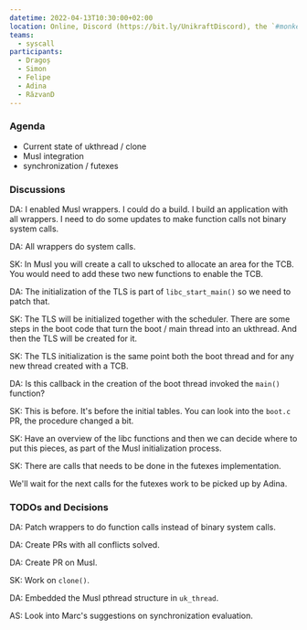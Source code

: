```yaml
---
datetime: 2022-04-13T10:30:00+02:00
location: Online, Discord (https://bit.ly/UnikraftDiscord), the `#monkey-business` voice channel
teams:
  - syscall
participants:
  - Dragoș
  - Simon
  - Felipe
  - Adina
  - RăzvanD
---
```


### Agenda

* Current state of ukthread / clone
* Musl integration
* synchronization / futexes

### Discussions

DA: I enabled Musl wrappers.
I could do a build.
I build an application with all wrappers.
I need to do some updates to make function calls not binary system calls.

DA: All wrappers do system calls.

SK: In Musl you will create a call to uksched to allocate an area for the TCB.
You would need to add these two new functions to enable the TCB.

DA: The initialization of the TLS is part of `libc_start_main()` so we need to patch that.

SK: The TLS will be initialized together with the scheduler.
There are some steps in the boot code that turn the boot / main thread into an ukthread.
And then the TLS will be created for it.

SK: The TLS initialization is the same point both the boot thread and for any new thread created with a TCB.

DA: Is this callback in the creation of the boot thread invoked the `main()` function?

SK: This is before.
It's before the initial tables.
You can look into the `boot.c` PR, the procedure changed a bit.

SK: Have an overview of the libc functions and then we can decide where to put this pieces, as part of the Musl initialization process.

SK: There are calls that needs to be done in the futexes implementation.

We'll wait for the next calls for the futexes work to be picked up by Adina.

### TODOs and Decisions

DA: Patch wrappers to do function calls instead of binary system calls.

DA: Create PRs with all conflicts solved.

DA: Create PR on Musl.

SK: Work on `clone()`.

DA: Embedded the Musl pthread structure in `uk_thread`.

AS: Look into Marc's suggestions on synchronization evaluation.
